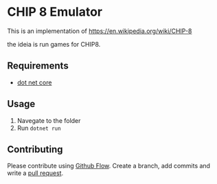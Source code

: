 # CHIP 8 Emulator

This is an implementation of https://en.wikipedia.org/wiki/CHIP-8 

the ideia is run games for CHIP8. 


## Requirements

* [dot net core](https://dotnet.microsoft.com/download)

## Usage

1. Navegate to the folder 
2. Run `dotnet run`

## Contributing

Please contribute using [Github Flow](https://guides.github.com/introduction/flow/). Create a branch, add commits and write a [pull request](https://help.github.com/en/github/collaborating-with-issues-and-pull-requests/about-pull-requests).
